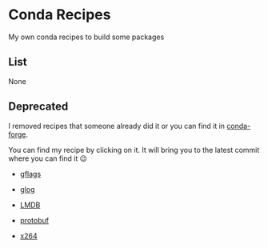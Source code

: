 # Conda Recipes

My own conda recipes to build some packages

## List

None

## Deprecated

I removed recipes that someone already did it or you can find it in [conda-forge](https://conda-forge.github.io/).

You can find my recipe by clicking on it. It will bring you to the latest commit where you can find it :wink:

- [gflags](https://github.com/escorciav/linux-utils/tree/72ebfe74af588de5f918f4c4acdd4747d59edae6)

- [glog](https://github.com/escorciav/linux-utils/tree/72ebfe74af588de5f918f4c4acdd4747d59edae6)

- [LMDB](https://github.com/escorciav/linux-utils/tree/72ebfe74af588de5f918f4c4acdd4747d59edae6)

- [protobuf](https://github.com/escorciav/linux-utils/tree/72ebfe74af588de5f918f4c4acdd4747d59edae6)

- [x264](https://github.com/escorciav/linux-utils/tree/72ebfe74af588de5f918f4c4acdd4747d59edae6)
